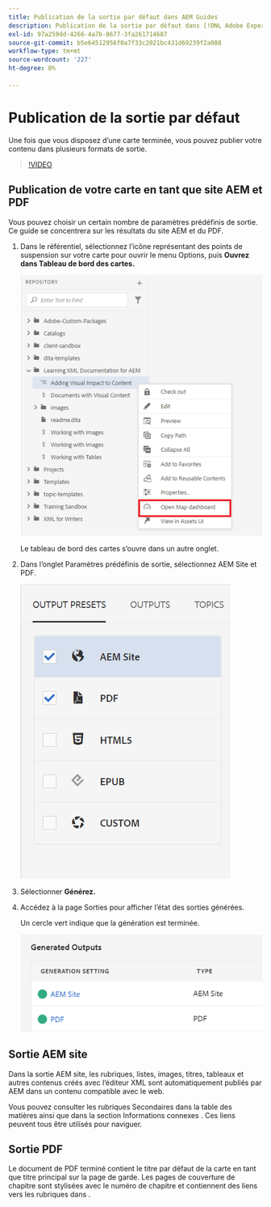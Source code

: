 ```yaml
---
title: Publication de la sortie par défaut dans AEM Guides
description: Publication de la sortie par défaut dans [!DNL Adobe Experience Manager Guides]
exl-id: 97a259dd-4266-4a7b-8677-3fa261714687
source-git-commit: b5e64512956f0a7f33c2021bc431d69239f2a088
workflow-type: tm+mt
source-wordcount: '227'
ht-degree: 0%

---
```


# Publication de la sortie par défaut

Une fois que vous disposez d’une carte terminée, vous pouvez publier votre contenu dans plusieurs formats de sortie.

>[!VIDEO](https://video.tv.adobe.com/v/336662?quality=12&learn=on)

## Publication de votre carte en tant que site AEM et PDF

Vous pouvez choisir un certain nombre de paramètres prédéfinis de sortie. Ce guide se concentrera sur les résultats du site AEM et du PDF.

1. Dans le référentiel, sélectionnez l’icône représentant des points de suspension sur votre carte pour ouvrir le menu Options, puis **Ouvrez dans Tableau de bord des cartes.**

   ![Ouvrir dans le tableau de bord des cartes](images/lesson-9/map-dashboard-with-markings.png)

   Le tableau de bord des cartes s’ouvre dans un autre onglet.

2. Dans l’onglet Paramètres prédéfinis de sortie, sélectionnez AEM Site et PDF.

   ![Paramètres prédéfinis de sortie](images/lesson-9/pdf-aem.png)

3. Sélectionner **Générez.**

4. Accédez à la page Sorties pour afficher l’état des sorties générées.

   Un cercle vert indique que la génération est terminée.

   ![Fin de la génération de sortie](images/lesson-9/green-circle.png)

## Sortie AEM site

Dans la sortie AEM site, les rubriques, listes, images, titres, tableaux et autres contenus créés avec l’éditeur XML sont automatiquement publiés par AEM dans un contenu compatible avec le web.

Vous pouvez consulter les rubriques Secondaires dans la table des matières ainsi que dans la section Informations connexes . Ces liens peuvent tous être utilisés pour naviguer.

## Sortie PDF

Le document de PDF terminé contient le titre par défaut de la carte en tant que titre principal sur la page de garde. Les pages de couverture de chapitre sont stylisées avec le numéro de chapitre et contiennent des liens vers les rubriques dans .
